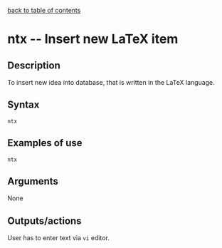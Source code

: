 [back to table of contents](/index.md)
# ntx -- Insert new LaTeX item
## Description
To insert new idea into database, that is written in the
LaTeX language.
## Syntax
`ntx`
## Examples of use
```
ntx
```
## Arguments
None
## Outputs/actions
User has to enter text via `vi` editor.